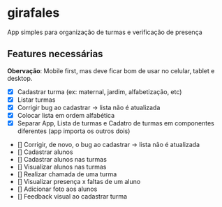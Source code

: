 # girafales
App simples para organização de turmas e verificação de presença

## Features necessárias
**Obervação**: Mobile first, mas deve ficar bom de usar no celular, tablet e desktop.

- [x] Cadastrar turma (ex: maternal, jardim, alfabetização, etc)
- [x] Listar turmas
- [x] Corrigir bug ao cadastrar -> lista não é atualizada
- [x] Colocar lista em ordem alfabética
- [x] Separar App, Lista de turmas e Cadatro de turmas em componentes diferentes (app importa os outros dois)
- [] Corrigir, de novo, o bug ao cadastrar -> lista não é atualizada
- [] Cadastrar alunos
- [] Cadastrar alunos nas turmas
- [] Visualizar alunos nas turmas
- [] Realizar chamada de uma turma
- [] Visualizar presença x faltas de um aluno
- [] Adicionar foto aos alunos
- [] Feedback visual ao cadastrar turma